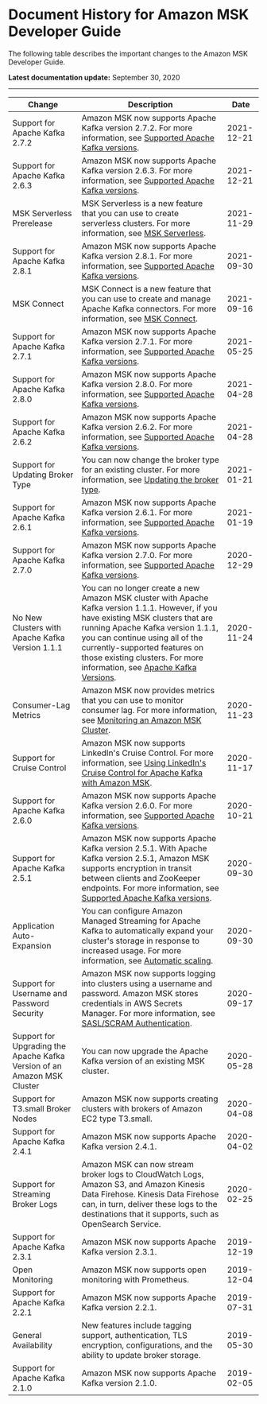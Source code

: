 # Document History for Amazon MSK Developer Guide<a name="doc-history"></a>

The following table describes the important changes to the Amazon MSK Developer Guide\.

**Latest documentation update:** September 30, 2020


****  

| Change | Description | Date | 
| --- | --- | --- | 
| Support for Apache Kafka 2\.7\.2 |  Amazon MSK now supports Apache Kafka version 2\.7\.2\. For more information, see [Supported Apache Kafka versions](supported-kafka-versions.md)\.   | 2021\-12\-21 | 
| Support for Apache Kafka 2\.6\.3 |  Amazon MSK now supports Apache Kafka version 2\.6\.3\. For more information, see [Supported Apache Kafka versions](supported-kafka-versions.md)\.   | 2021\-12\-21 | 
| MSK Serverless Prerelease |  MSK Serverless is a new feature that you can use to create serverless clusters\. For more information, see [MSK Serverless](serverless.md)\.  | 2021\-11\-29 | 
| Support for Apache Kafka 2\.8\.1 |  Amazon MSK now supports Apache Kafka version 2\.8\.1\. For more information, see [Supported Apache Kafka versions](supported-kafka-versions.md)\.   | 2021\-09\-30 | 
| MSK Connect |  MSK Connect is a new feature that you can use to create and manage Apache Kafka connectors\. For more information, see [MSK Connect](msk-connect.md)\.   | 2021\-09\-16 | 
| Support for Apache Kafka 2\.7\.1 |  Amazon MSK now supports Apache Kafka version 2\.7\.1\. For more information, see [Supported Apache Kafka versions](supported-kafka-versions.md)\.   | 2021\-05\-25 | 
| Support for Apache Kafka 2\.8\.0 |  Amazon MSK now supports Apache Kafka version 2\.8\.0\. For more information, see [Supported Apache Kafka versions](supported-kafka-versions.md)\.   | 2021\-04\-28 | 
| Support for Apache Kafka 2\.6\.2 |  Amazon MSK now supports Apache Kafka version 2\.6\.2\. For more information, see [Supported Apache Kafka versions](supported-kafka-versions.md)\.   | 2021\-04\-28 | 
| Support for Updating Broker Type |  You can now change the broker type for an existing cluster\. For more information, see [Updating the broker type](msk-update-broker-type.md)\.  | 2021\-01\-21 | 
| Support for Apache Kafka 2\.6\.1 |  Amazon MSK now supports Apache Kafka version 2\.6\.1\. For more information, see [Supported Apache Kafka versions](supported-kafka-versions.md)\.   | 2021\-01\-19 | 
| Support for Apache Kafka 2\.7\.0 |  Amazon MSK now supports Apache Kafka version 2\.7\.0\. For more information, see [Supported Apache Kafka versions](supported-kafka-versions.md)\.   | 2020\-12\-29 | 
| No New Clusters with Apache Kafka Version 1\.1\.1 |  You can no longer create a new Amazon MSK cluster with Apache Kafka version 1\.1\.1\. However, if you have existing MSK clusters that are running Apache Kafka version 1\.1\.1, you can continue using all of the currently\-supported features on those existing clusters\. For more information, see [Apache Kafka Versions](kafka-versions.md)\.  | 2020\-11\-24 | 
| Consumer\-Lag Metrics |  Amazon MSK now provides metrics that you can use to monitor consumer lag\. For more information, see [Monitoring an Amazon MSK Cluster](monitoring.md)\.   | 2020\-11\-23 | 
| Support for Cruise Control |  Amazon MSK now supports LinkedIn's Cruise Control\. For more information, see [Using LinkedIn's Cruise Control for Apache Kafka with Amazon MSK](cruise-control.md)\.   | 2020\-11\-17 | 
| Support for Apache Kafka 2\.6\.0 |  Amazon MSK now supports Apache Kafka version 2\.6\.0\. For more information, see [Supported Apache Kafka versions](supported-kafka-versions.md)\.   | 2020\-10\-21 | 
| Support for Apache Kafka 2\.5\.1 |  Amazon MSK now supports Apache Kafka version 2\.5\.1\. With Apache Kafka version 2\.5\.1, Amazon MSK supports encryption in transit between clients and ZooKeeper endpoints\. For more information, see [Supported Apache Kafka versions](supported-kafka-versions.md)\.   | 2020\-09\-30 | 
| Application Auto\-Expansion |  You can configure Amazon Managed Streaming for Apache Kafka to automatically expand your cluster's storage in response to increased usage\. For more information, see [Automatic scaling](msk-autoexpand.md)\.   | 2020\-09\-30 | 
| Support for Username and Password Security |  Amazon MSK now supports logging into clusters using a username and password\. Amazon MSK stores credentials in AWS Secrets Manager\. For more information, see [SASL/SCRAM Authentication](msk-password.md)\.   | 2020\-09\-17 | 
| Support for Upgrading the Apache Kafka Version of an Amazon MSK Cluster |  You can now upgrade the Apache Kafka version of an existing MSK cluster\.  | 2020\-05\-28 | 
| Support for T3\.small Broker Nodes |  Amazon MSK now supports creating clusters with brokers of Amazon EC2 type T3\.small\.  | 2020\-04\-08 | 
| Support for Apache Kafka 2\.4\.1 |  Amazon MSK now supports Apache Kafka version 2\.4\.1\.  | 2020\-04\-02 | 
| Support for Streaming Broker Logs | Amazon MSK can now stream broker logs to CloudWatch Logs, Amazon S3, and Amazon Kinesis Data Firehose\. Kinesis Data Firehose can, in turn, deliver these logs to the destinations that it supports, such as OpenSearch Service\. | 2020\-02\-25 | 
| Support for Apache Kafka 2\.3\.1 |  Amazon MSK now supports Apache Kafka version 2\.3\.1\.  | 2019\-12\-19 | 
| Open Monitoring |  Amazon MSK now supports open monitoring with Prometheus\. | 2019\-12\-04 | 
| Support for Apache Kafka 2\.2\.1 | Amazon MSK now supports Apache Kafka version 2\.2\.1\. | 2019\-07\-31 | 
| General Availability | New features include tagging support, authentication, TLS encryption, configurations, and the ability to update broker storage\. | 2019\-05\-30 | 
| Support for Apache Kafka 2\.1\.0 | Amazon MSK now supports Apache Kafka version 2\.1\.0\. | 2019\-02\-05 | 